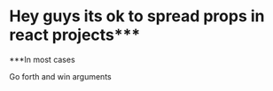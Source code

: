 # Hey guys its ok to spread props in react projects\*\*\*

\*\*\*In most cases

Go forth and win arguments
